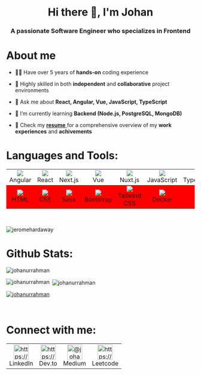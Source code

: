 
<h1 align="center">Hi there 👋, I'm Johan</h1>
<h3 align="center">A passionate Software Engineer who specializes in Frontend</h3>


# About me

- 👨‍💻 Have over 5 years of **hands-on** coding experience
  
- 🎯 Highly skilled in both **independent** and **collaborative** project environments

- 💬 Ask me about **React, Angular, Vue, JavaScript, TypeScript**
  
- 🌱 I’m currently learning **Backend (Node.js, PostgreSQL, MongoDB)**

- 📄 Check my <a href="https://drive.google.com/file/d/1xrTPXYpcokLcXpkyMkdcof0DQci8O_iY/view?usp=sharing](https://drive.google.com/file/d/1xrTPXYpcokLcXpkyMkdcof0DQci8O_iY/view?usp=sharing" target="blank"> **resume** </a> for a comprehensive overview of my **work experiences** and **achivements**


# Languages and Tools:

<table>
  <tr>
    <td align="center">
      <img src="https://skillicons.dev/icons?i=angular" />
      <br>Angular
    </td>
    <td align="center">
      <img src="https://skillicons.dev/icons?i=react" />
      <br>React
    </td>
    <td align="center">
      <img src="https://skillicons.dev/icons?i=nextjs" />
      <br>Next.js
    </td>
    <td align="center">
      <img src="https://skillicons.dev/icons?i=vue" />
      <br>Vue
    </td>
    <td align="center">
      <img src="https://skillicons.dev/icons?i=nuxtjs" />
      <br>Nuxt.js
    </td>
    <td align="center">
      <img src="https://skillicons.dev/icons?i=js" />
      <br>JavaScript
    </td>
    <td align="center">
      <img src="https://skillicons.dev/icons?i=ts" />
      <br>TypeScript
    </td>
    <td align="center">
      <img src="https://skillicons.dev/icons?i=reactivex" />
      <br>RxJS
    </td>
    <td align="center">
      <img src="https://skillicons.dev/icons?i=jest" />
      <br>Jest
    </td>
  </tr>
  
  <tr style="background-color: red">
    <td align="center">
      <img src="https://skillicons.dev/icons?i=html" />
      <br>HTML
    </td>
    <td align="center">
      <img src="https://skillicons.dev/icons?i=css" />
      <br>CSS
    </td>
    <td align="center">
      <img src="https://skillicons.dev/icons?i=sass" />
      <br>Sass
    </td>
    <td align="center">
      <img src="https://skillicons.dev/icons?i=bootstrap" />
      <br>Bootstrap
    </td>
    <td align="center">
      <img src="https://skillicons.dev/icons?i=tailwind" />
      <br>Tailwind CSS
    </td>
    <td align="center">
      <img src="https://skillicons.dev/icons?i=docker" />
      <br>Docker
    </td>
    <td align="center">
      <img src="https://skillicons.dev/icons?i=git" />
      <br>Git
    </td>
    <td align="center">
      <img src="https://skillicons.dev/icons?i=github" />
      <br>Github
    </td>
    <td align="center">
      <img src="https://skillicons.dev/icons?i=netlify" />
      <br>Netlify
    </td>
  </tr>
</table>

<!-- <p align="left">
  <img src="https://skillicons.dev/icons?i=angular,react,nextjs,vue,nuxtjs,js,ts,reactivex,html,css,sass,bootstrap,tailwind,jest,docker,git,github,netlify&perline=9" />
</p> --->

<br>

<p align="left"> <img src="https://komarev.com/ghpvc/?username=johanurrahman&label=Profile+Views&color=blueviolet&style=flat&base=25" alt="jeromehardaway" /> </p>


# Github Stats:
<img align="center" src="https://github-readme-streak-stats.herokuapp.com/?user=johanurrahman&card_width=790" alt="johanurrahman" />
<p><img align="left" src="https://github-readme-stats.vercel.app/api/top-langs?username=johanurrahman&show_icons=true&locale=en&layout=compact" alt="johanurrahman" /></p>
<p>&nbsp;<img align="center" src="https://github-readme-stats.vercel.app/api?username=johanurrahman&show_icons=true&locale=en" alt="johanurrahman" /></p>
<p align="left"> <a href="https://github.com/ryo-ma/github-profile-trophy"><img src="https://github-profile-trophy.vercel.app/?username=johanurrahman" alt="johanurrahman" /></a> </p>

<br>

# Connect with me:

<table>
  <tr>
    <td align="center">
      <a href="https://linkedin.com/in/johanur/" target="blank">
        <img align="center" src="https://raw.githubusercontent.com/rahuldkjain/github-profile-readme-generator/master/src/images/icons/Social/linked-in-alt.svg" alt="https://www.linkedin.com/in/johanur/" height="40" width="40" />
      </a>
      <br>LinkedIn
    </td>
    <td align="center">
      <a href="https://dev.to/johaur-rahman" target="blank">
        <img align="center" src="https://raw.githubusercontent.com/rahuldkjain/github-profile-readme-generator/master/src/images/icons/Social/devto.svg" alt="https://dev.to/johaur-rahman" height="40" width="40" />
      </a>
      <br>Dev.to
    </td>
    <td align="center">
      <a href="https://medium.com/@johanur" target="blank">
        <img align="center" src="https://raw.githubusercontent.com/rahuldkjain/github-profile-readme-generator/master/src/images/icons/Social/medium.svg" alt="@johanur" height="40" width="40" />
      </a>
      <br>Medium
    </td>
    <td align="center">
      <a href="https://www.leetcode.com/johanur_rahman/" target="blank">
        <img align="center" src="https://raw.githubusercontent.com/rahuldkjain/github-profile-readme-generator/master/src/images/icons/Social/leet-code.svg" alt="https://leetcode.com/johanur_rahman/" height="40" width="40" />
      </a>
      <br>Leetcode
    </td>
  </tr>
</table>

